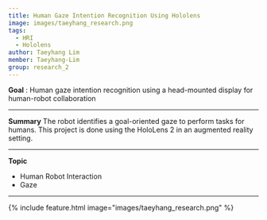 ```yaml
---
title: Human Gaze Intention Recognition Using Hololens 
image: images/taeyhang_research.png
tags:
  - HRI
  - Hololens
author: Taeyhang Lim
member: Taeyhang-Lim
group: research_2
---
```

**Goal** :  Human gaze intention recognition using a head-mounted display for human-robot collaboration

***

**Summary**
The robot identifies a goal-oriented gaze to perform tasks for humans. This project is done using the HoloLens 2 in an augmented reality setting.

***

**Topic**    
 * Human Robot Interaction
 * Gaze


***

{%
  include feature.html
  image="images/taeyhang_research.png"
%}